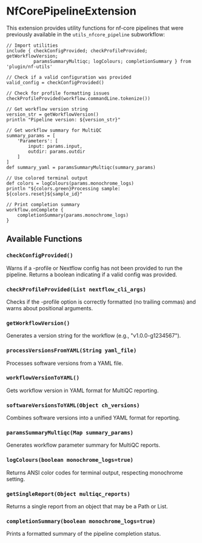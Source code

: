 # NfCorePipelineExtension

This extension provides utility functions for nf-core pipelines that were previously available in the `utils_nfcore_pipeline` subworkflow:

```nextflow
// Import utilities
include { checkConfigProvided; checkProfileProvided; getWorkflowVersion;
          paramsSummaryMultiqc; logColours; completionSummary } from 'plugin/nf-utils'

// Check if a valid configuration was provided
valid_config = checkConfigProvided()

// Check for profile formatting issues
checkProfileProvided(workflow.commandLine.tokenize())

// Get workflow version string
version_str = getWorkflowVersion()
println "Pipeline version: ${version_str}"

// Get workflow summary for MultiQC
summary_params = [
    'Parameters': [
        input: params.input,
        outdir: params.outdir
    ]
]
def summary_yaml = paramsSummaryMultiqc(summary_params)

// Use colored terminal output
def colors = logColours(params.monochrome_logs)
println "${colors.green}Processing sample: ${colors.reset}${sample_id}"

// Print completion summary
workflow.onComplete {
    completionSummary(params.monochrome_logs)
}
```

## Available Functions

### `checkConfigProvided()`

Warns if a -profile or Nextflow config has not been provided to run the pipeline. Returns a boolean indicating if a valid config was provided.

### `checkProfileProvided(List nextflow_cli_args)`

Checks if the -profile option is correctly formatted (no trailing commas) and warns about positional arguments.

### `getWorkflowVersion()`

Generates a version string for the workflow (e.g., "v1.0.0-g1234567").

### `processVersionsFromYAML(String yaml_file)`

Processes software versions from a YAML file.

### `workflowVersionToYAML()`

Gets workflow version in YAML format for MultiQC reporting.

### `softwareVersionsToYAML(Object ch_versions)`

Combines software versions into a unified YAML format for reporting.

### `paramsSummaryMultiqc(Map summary_params)`

Generates workflow parameter summary for MultiQC reports.

### `logColours(boolean monochrome_logs=true)`

Returns ANSI color codes for terminal output, respecting monochrome setting.

### `getSingleReport(Object multiqc_reports)`

Returns a single report from an object that may be a Path or List.

### `completionSummary(boolean monochrome_logs=true)`

Prints a formatted summary of the pipeline completion status.
